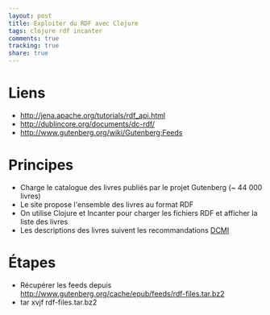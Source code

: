 ```yaml
---
layout: post
title: Exploiter du RDF avec Clojure
tags: clojure rdf incanter
comments: true
tracking: true
share: true
---
```


# Liens

* http://jena.apache.org/tutorials/rdf_api.html
* http://dublincore.org/documents/dc-rdf/
* http://www.gutenberg.org/wiki/Gutenberg:Feeds

# Principes

* Charge le catalogue des livres publiés par le projet Gutenberg (~ 44 000 livres)
* Le site propose l'ensemble des livres au format RDF
* On utilise Clojure et Incanter pour charger les fichiers RDF et afficher la liste des livres
* Les descriptions des livres suivent les recommandations [DCMI](http://dublincore.org/documents/dc-rdf/)

# Étapes

* Récupérer les feeds depuis http://www.gutenberg.org/cache/epub/feeds/rdf-files.tar.bz2
* tar xvjf rdf-files.tar.bz2
